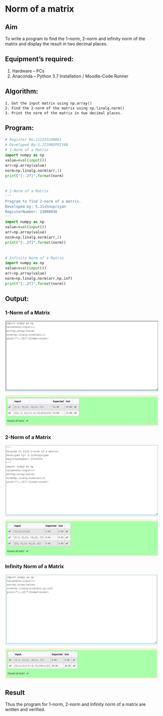 # Norm of a matrix

## Aim
To write a program to find the 1-norm, 2-norm and infinity norm of the matrix and display the result in two decimal places.

## Equipment’s required:
1.	Hardware – PCs
2.	Anaconda – Python 3.7 Installation / Moodle-Code Runner

## Algorithm:
	1. Get the input matrix using np.array()   
    2. Find the 2-norm of the matrix using np.linalg.norm()
	3. Print the norm of the matrix in two decimal places.

## Program:
```Python
# Register No:212223240061
# Developed By:S.JISHNUPRIYAN
# 1-Norm of a Matrix
import numpy as np
value=eval(input())
arr=np.array(value)
norm=np.linalg.norm(arr,1)
print("{:.2f}".format(norm)


# 2-Norm of a Matrix
'''
Program to find 2-norm of a matrix.
Developed by: S.Jishnupriyan
RegisterNumber: 23008936
'''
import numpy as np
value=eval(input())
arr=np.array(value)
norm=np.linalg.norm(arr,2)
print("{:.2f}".format(norm))


# Infinity Norm of a Matrix
import numpy as np
value=eval(input())
arr=np.array(value)
norm=np.linalg.norm(arr,np.inf)
print("{:.2f}".format(norm))
```
## Output:

### 1-Norm of a Matrix
![output](1-Norm.png)

### 2-Norm of a Matrix
![outout](2-norm.png)

### Infinity Norm of a Matrix
![output](<infinity norm.png>)

## Result
Thus the program for 1-norm, 2-norm and Infinity norm of a matrix are written and verified.
